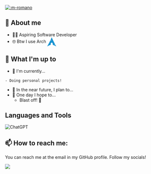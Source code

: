 <a href="https://moe-counter.glitch.me/"><img src="https://count.getloli.com/get/@:m-romano" alt=":m-romano" /></a>

## 📖 About me
- 🧑‍💻 Aspiring Software Developer
- 🤓 Btw I use Arch [<img src="https://raw.githubusercontent.com/m-romano/m-romano/main/tools/archlinux.svg" height="30rem" align="center" alt="Arch Linux Logo" title="Arch Linux Logo"/>](https://archlinux.org/)

## 🏹 What I'm up to
- 🔨 I'm currently...
```
- Doing personal projects!
```
- 🎯 In the near future, I plan to...
- 🤞 One day I hope to...
	- Blast off! 🚀

## Languages and Tools
![ChatGPT](https://img.shields.io/badge/chatGPT-74aa9c?style=for-the-badge&logo=openai&logoColor=white)

## 📫 How to reach me:
You can reach me at the email in my GitHub profile. Follow my socials!

![](https://komarev.com/ghpvc/?username=m-romano&color=420420)